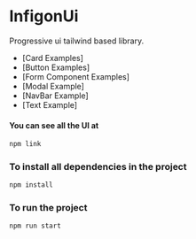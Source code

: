 # InfigonUi

Progressive ui tailwind based library.

- [Card Examples]
- [Button Examples]
- [Form Component Examples]
- [Modal Example]
- [NavBar Example]
- [Text Example]

#### You can see all the UI at

```html
npm link
```

### To install all dependencies in the project

```html
npm install
```

### To run the project

```html
npm run start
```
